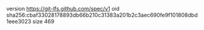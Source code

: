 version https://git-lfs.github.com/spec/v1
oid sha256:cbaf33028178893db66b210c31383a201b2c3aec690fe9f101808dbd1eee3023
size 469
